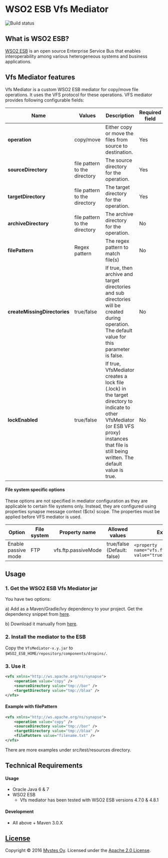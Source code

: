 # WSO2 ESB Vfs Mediator
![Build status](https://circleci.com/gh/Mystes/wso2-esb-vfs-mediator.svg?style=shield&circle-token=1d26db62821d6a3f03e9780657db6af6757e4fd2)
## What is WSO2 ESB?
[WSO2 ESB](http://wso2.com/products/enterprise-service-bus/) is an open source Enterprise Service Bus that enables interoperability among various heterogeneous systems and business applications.

## Vfs Mediator features
Vfs Mediator is a custom WSO2 ESB mediator for copy/move file operations. It uses the VFS protocol for these operations. VFS mediator provides following configurable fields:

| Name | Values | Description | Required field |
| --- | --- | --- | --- |
| **operation** | copy/move | Either copy or move the files from source to destination. | Yes |
| **sourceDirectory** | file pattern to the directory | The source directory for the operation. | Yes |
| **targetDirectory** | file pattern to the directory | The target directory for the operation. | Yes |
| **archiveDirectory** | file pattern to the directory | The archive directory for the operation. | No |
| **filePattern** | Regex pattern | The regex pattern to match file(s) | No |
| **createMissingDirectories** | true/false | If true, then archive and target directories and sub directories will be created during operation. The default value for this parameter is false. | No |
| **lockEnabled** | true/false | If true, VfsMediator creates a lock file (<filename>.lock) in the target directory to indicate to other VfsMediator (or ESB VFS proxy) instances that file is still being written. The default value is true. | No |

#### File system specific options
These options are not specified in mediator configuration as they are applicable to certain file systems only. Instead, they are configured using properties synapse message context ($ctx) scope. The properties must be applied before VFS mediator is used.

| Option | File system | Property name | Allowed values | Example |
| --- | --- | --- | --- | --- |
| Enable passive mode |	FTP |	vfs.ftp.passiveMode	| true/false (Default: false) | ```<property name="vfs.ftp.passiveMode" value="true"/>``` |

## Usage

### 1. Get the WSO2 ESB Vfs Mediator jar

You have two options:

a) Add as a Maven/Gradle/Ivy dependency to your project. Get the dependency snippet from [here](https://bintray.com/mystes/maven/wso2-esb-vfs-mediator/view).

b) Download it manually from [here](https://github.com/Mystes/wso2-esb-vfs-mediator/releases/tag/release-1.0).

### 2. Install the mediator to the ESB
Copy the `VfsMediator-x.y.jar` to `$WSO2_ESB_HOME/repository/components/dropins/`.

### 3. Use it

```xml
<vfs xmlns="http://ws.apache.org/ns/synapse">
    <operation value="copy" />
    <sourceDirectory value="tmp://bar" />
    <targetDirectory value="tmp://blaa" />
</vfs>
```

#### Example with filePattern
```xml
<vfs xmlns="http://ws.apache.org/ns/synapse">
    <operation value="copy" />
    <sourceDirectory value="tmp://bar" />
    <targetDirectory value="tmp://blaa" />
    <filePattern value="filename.txt" />
</vfs>
```
There are more examples under src/test/resources directory.

## Technical Requirements

#### Usage

* Oracle Java 6 & 7
* WSO2 ESB
    * Vfs mediator has been tested with WSO2 ESB versions 4.7.0 & 4.8.1

#### Development

* All above + Maven 3.0.X

## [License](LICENSE)

Copyright &copy; 2016 [Mystes Oy](http://www.mystes.fi). Licensed under the [Apache 2.0 License](LICENSE).
